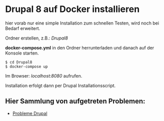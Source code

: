 # Drupal 8 auf Docker installieren

hier vorab nur eine simple Installation zum schnellen Testen, wird noch bei Bedarf erweitert.

Ordner erstellen, z.B.: _Drupal8_

**docker-compose.yml** in den Ordner herrunterladen und danach auf der Konsole starten.

    $ cd Drupal8
    $ docker-compose up

Im Browser: _localhost:8080_ aufrufen.

Installation erfolgt dann per Drupal Installationsscript.


## Hier Sammlung von aufgetreten Problemen:

* [Probleme Drupal](know-how-scripte.md)
